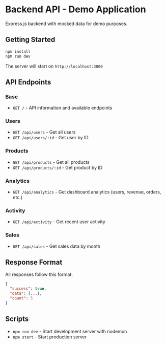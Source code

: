 # Backend API - Demo Application

Express.js backend with mocked data for demo purposes.

## Getting Started

```bash
npm install
npm run dev
```

The server will start on `http://localhost:3000`

## API Endpoints

### Base
- `GET /` - API information and available endpoints

### Users
- `GET /api/users` - Get all users
- `GET /api/users/:id` - Get user by ID

### Products
- `GET /api/products` - Get all products
- `GET /api/products/:id` - Get product by ID

### Analytics
- `GET /api/analytics` - Get dashboard analytics (users, revenue, orders, etc.)

### Activity
- `GET /api/activity` - Get recent user activity

### Sales
- `GET /api/sales` - Get sales data by month

## Response Format

All responses follow this format:

```json
{
  "success": true,
  "data": {...},
  "count": 5
}
```

## Scripts

- `npm run dev` - Start development server with nodemon
- `npm start` - Start production server
